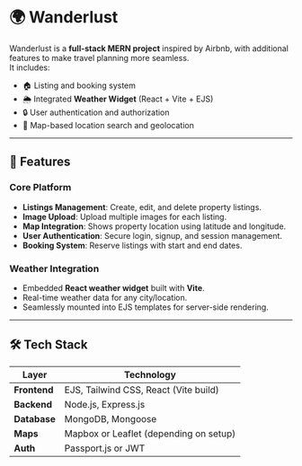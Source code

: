 # 🌍 Wanderlust

Wanderlust is a **full-stack MERN project** inspired by Airbnb, with additional features to make travel planning more seamless.  
It includes:

- 🏠 Listing and booking system
- 🌦 Integrated **Weather Widget** (React + Vite + EJS)
- 🔒 User authentication and authorization
- 📍 Map-based location search and geolocation

---

## 🚀 Features

### Core Platform

- **Listings Management**: Create, edit, and delete property listings.
- **Image Upload**: Upload multiple images for each listing.
- **Map Integration**: Shows property location using latitude and longitude.
- **User Authentication**: Secure login, signup, and session management.
- **Booking System**: Reserve listings with start and end dates.

### Weather Integration

- Embedded **React weather widget** built with **Vite**.
- Real-time weather data for any city/location.
- Seamlessly mounted into EJS templates for server-side rendering.

---

## 🛠 Tech Stack

| Layer        | Technology                             |
| ------------ | -------------------------------------- |
| **Frontend** | EJS, Tailwind CSS, React (Vite build)  |
| **Backend**  | Node.js, Express.js                    |
| **Database** | MongoDB, Mongoose                      |
| **Maps**     | Mapbox or Leaflet (depending on setup) |
| **Auth**     | Passport.js or JWT                     |
